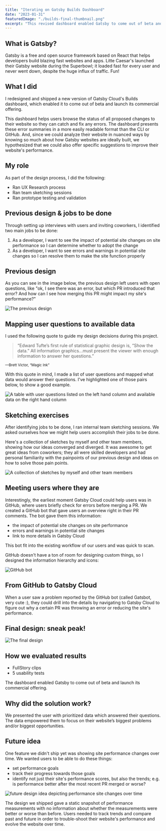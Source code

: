 ```yaml
---
title: "Iterating on Gatsby Builds Dashboard"
date: "2023-01-31"
featuredImage: "./builds-final-thumbnail.png"
excerpt: "This revised dashboard enabled Gatsby to come out of beta and launch its commercial offering."
---
```

## What is Gatsby?
Gatsby is a free and open source framework based on React that helps developers build blazing fast websites and apps. Litte Caesar's launched their Gatsby website during the Superbowl; it loaded fast for every user and never went down, despite the huge influx of traffic. Fun! 

## What I did
I redesigned and shipped a new version of Gatsby Cloud's Builds dashboard, which enabled it to come out of beta and launch its commercial offering. 

This dashboard helps users browse the status of all proposed changes to their website so they can catch and fix any errors. The dashboard presents these error summaries in a more easily readable format than the CLI or GitHub. And, since we could analyze their website in nuanced ways by knowing so much about how Gatsby websites are ideally built, we hypothesized that we could also offer specific suggestions to improve their website's performance. 

## My role
As part of the design process, I did the following:
- Ran UX Research process
- Ran team sketching sessions
- Ran prototype testing and validation

## Previous design & jobs to be done
Through setting up interviews with users and inviting coworkers, I identified two main jobs to be done:
1. As a developer, I want to see the impact of potential site changes on site performance so I can determine whether to adopt the change
2. As a developer, I want to see errors and warnings in potential site changes so I can resolve them to make the site function properly

## Previous design
As you can see in the image below, the previous design left users with open questions, like "ok, I see there was an error, but which PR introduced that error? And how can I see how merging this PR might impact my site's performance?"

![The previous design](./builds-previous.png)

## Mapping user questions to available data
I used the following quote to guide my design decisions during this project.

> “Edward Tufte’s first rule of statistical graphic design is, “Show the data.” All information graphics...must present the viewer with enough information to answer her questions.”

<small>—Brett Victor, “Magic Ink”</small>

With this quote in mind, I made a list of user questions and mapped what data would answer their questions. I've highlighted one of those pairs below, to show a good example.

![A table with user questions listed on the left hand column and available data on the right hand column](./user-questions.png)

## Sketching exercises
After identifying jobs to be done, I ran internal team sketching sessions. We asked ourselves how we might help users accomplish their jobs to be done.

Here's a collection of sketches by myself and other team members, showing how our ideas converged and diverged. It was awesome to get great ideas from coworkers; they all were skilled developers and had personal familiarity with the painpoints of our previous design and ideas on how to solve those pain points.

![A collection of sketches by myself and other team members](./build-sketches.png)

## Meeting users where they are
Interestingly, the earliest moment Gatsby Cloud could help users was in GitHub, where users briefly check for errors before merging a PR. We created a GitHub bot that gave users an overview right in their PR comments. The bot gave them this information:
- the impact of potential site changes on site performance
- errors and warnings in potential site changes
- link to more details in Gatsby Cloud

This bot fit into the existing workflow of our users and was quick to scan.

GitHub doesn't have a ton of room for designing custom things, so I designed the information hierarchy and icons:

![GitHub bot](./github-bot.png)

<!--## Users can dive into details when they want
Before we designed the UI here, users scanned raw logs to identify errors and calculate the time of each step in the process. These summaries saved them time.

[Image coming soon]
![The user's first request showing a response](postman-response.png) 


## Advanced usage
The design still provided raw logs so we could see what additional data processes users performed to identify which common patterns we could adopt into the UI.

[Image coming soon]
![The user's first request showing a response](postman-response.png) -->

## From GitHub to Gatsby Cloud
When a user saw a problem reported by the GitHub bot (called Gatsbot, very cute :), they could drill into the details by navigating to Gatsby Cloud to figure out why a certain PR was throwing an error or reducing the site's performance.

## Final design: sneak peak!
![The final design](./builds-final.png)

## How we evaluated results
- FullStory clips
- 5 usability tests

The dashboard enabled Gatsby to come out of beta and launch its commercial offering.

## Why did the solution work?
We presented the user with prioritized data which answered their questions. The data empowered them to focus on their website’s biggest problems and/or biggest opportunities.

## Future idea
One feature we didn't ship yet was showing site performance changes over time. We wanted users to be able to do these things:
- set performance goals
- track their progress towards those goals
- identify not just their site's performance scores, but also the trends; e.g. is performance better after the most recent PR merged or worse?

![future design idea depicting performance site changes over time](future-idea.png)

The design we shipped gave a static snapshot of performance measurements with no information about whether the measurements were better or worse than before. Users needed to track trends and compare past and future in order to trouble-shoot their website's performance and evolve the website over time.
